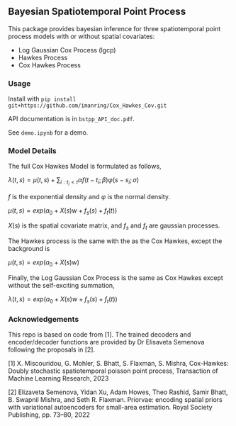 ## Bayesian Spatiotemporal Point Process

This package provides bayesian inference for three spatiotemporal point process models with or without spatial covariates:
- Log Gaussian Cox Process (lgcp)
- Hawkes Process
- Cox Hawkes Process


### Usage

Install with
```pip install git+https://github.com/imanring/Cox_Hawkes_Cov.git```

API documentation is in ```bstpp_API_doc.pdf```.

See ```demo.ipynb``` for a demo.

### Model Details

The full Cox Hawkes Model is formulated as follows,


$\lambda(t,s) = \mu(t,s) + \sum_{i:t_i < t}{\alpha f(t-t_i;\beta) \varphi(s-s_i;\sigma)}$



$f$ is the exponential density and $\varphi$ is the normal density.



$\mu(t,s) = exp(a_0 + X(s)w + f_s(s) + f_t(t))$



$X(s)$ is the spatial covariate matrix, and $f_s$ and $f_t$ are gaussian processes.


The Hawkes process is the same with the as the Cox Hawkes, except the background is


$\mu(t,s) = exp(a_0 + X(s)w)$


Finally, the Log Gaussian Cox Process is the same as Cox Hawkes except without the self-exciting summation,


$\lambda(t,s) = exp(a_0 + X(s)w + f_s(s) + f_t(t))$

### Acknowledgements

This repo is based on code from [1]. The trained decoders and encoder/decoder functions are provided by Dr Elisaveta Semenova following the proposals in [2]. 


[1] X. Miscouridou, G. Mohler, S. Bhatt, S. Flaxman, S. Mishra, Cox-Hawkes: Doubly stochastic spatiotemporal poisson point process, Transaction of Machine Learning Research, 2023

[2] Elizaveta Semenova, Yidan Xu, Adam Howes, Theo Rashid, Samir Bhatt, B. Swapnil Mishra, and Seth R.
Flaxman. Priorvae: encoding spatial priors with variational autoencoders for small-area estimation. Royal
Society Publishing, pp. 73–80, 2022 

